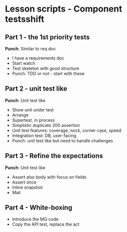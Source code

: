 # Lesson scripts - Component testsshift

## Part 1 - the 1st priority tests
**Punch**: Similar to req doc
- I have a requirements doc
- Start watch
- Test skeleton with good structure
- Punch: TDD or not - start with these

## Part 2 - unit test like
**Punch**: Unit test like
- Show unit under test
- Arrange
- Supertest, in process
- Simplistic duplicate 200 assertion
- Unit test features: coverage, nock, corner case, speed
- Integration test: DB, user-facing 
- Punch: unit test like but need to handle challenges


## Part 3 - Refine the expectations
**Punch**: Unit test like
- Assert also body with focus on fields
- Assert once
- Inline snapshot
- Mail

## Part 4 - White-boxing
- Introduce the MQ code
- Copy the API test, replace the act